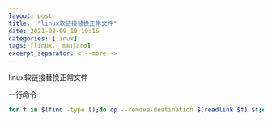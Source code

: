 ```yaml
---
layout: post
title:  "linux软链接替换正常文件"
date: 2021-08-09 10:10:16
categories: [linux]
tags: [linux， manjaro]
excerpt_separator: <!--more-->
---
```

linux软链接替换正常文件
<!--more-->

一行命令
```bash
for f in $(find -type l);do cp --remove-destination $(readlink $f) $f;done;
```